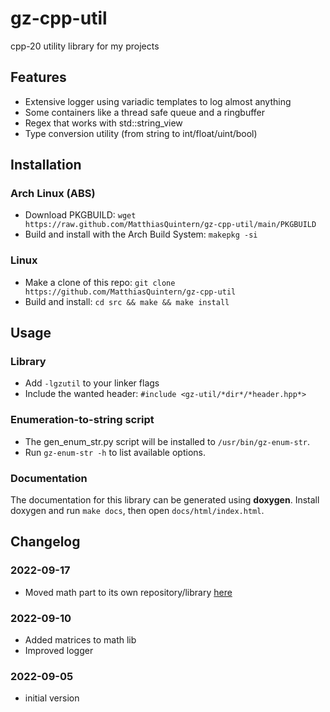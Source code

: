 # gz-cpp-util
cpp-20 utility library for my projects

## Features
- Extensive logger using variadic templates to log almost anything
- Some containers like a thread safe queue and a ringbuffer
- Regex that works with std::string_view
- Type conversion utility (from string to int/float/uint/bool)


## Installation
### Arch Linux (ABS)
- Download PKGBUILD: `wget https://raw.github.com/MatthiasQuintern/gz-cpp-util/main/PKGBUILD`
- Build and install with the Arch Build System: `makepkg -si`

### Linux
- Make a clone of this repo: `git clone https://github.com/MatthiasQuintern/gz-cpp-util`
- Build and install: `cd src && make && make install`


## Usage
### Library
- Add `-lgzutil` to your linker flags
- Include the wanted header: `#include <gz-util/*dir*/*header.hpp*>`

### Enumeration-to-string script
- The gen_enum_str.py script will be installed to `/usr/bin/gz-enum-str`.
- Run `gz-enum-str -h` to list available options.

### Documentation
The documentation for this library can be generated using **doxygen**. 
Install doxygen and run `make docs`, then open `docs/html/index.html`.


## Changelog
### 2022-09-17
- Moved math part to its own repository/library [here](https://github.com/MatthiasQuintern/gzm)
### 2022-09-10
- Added matrices to math lib
- Improved logger
### 2022-09-05
- initial version
